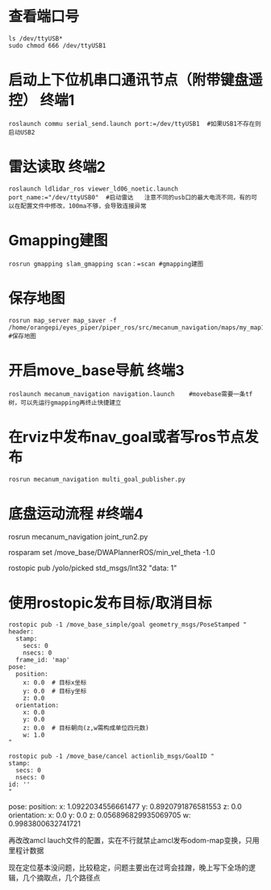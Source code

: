 # 查看端口号
```
ls /dev/ttyUSB*
sudo chmod 666 /dev/ttyUSB1
```
# 启动上下位机串口通讯节点（附带键盘遥控）  终端1
```
roslaunch commu serial_send.launch port:=/dev/ttyUSB1  #如果USB1不存在则启动USB2
```
# 雷达读取 终端2
```
roslaunch ldlidar_ros viewer_ld06_noetic.launch port_name:="/dev/ttyUSB0"  #启动雷达   注意不同的usb口的最大电流不同，有的可以在配置文件中修改，100ma不够，会导致连接异常
```
# Gmapping建图
```
rosrun gmapping slam_gmapping scan：=scan #gmapping建图
```


# 保存地图
```
rosrun map_server map_saver -f /home/orangepi/eyes_piper/piper_ros/src/mecanum_navigation/maps/my_map1  #保存地图
```

# 开启move_base导航 终端3
```
roslaunch mecanum_navigation navigation.launch    #movebase需要一条tf树，可以先运行gmapping再终止快捷建立
```
# 在rviz中发布nav_goal或者写ros节点发布
```
rosrun mecanum_navigation multi_goal_publisher.py
```
# 底盘运动流程 #终端4
rosrun mecanum_navigation joint_run2.py

rosparam set /move_base/DWAPlannerROS/min_vel_theta -1.0

rostopic pub /yolo/picked std_msgs/Int32 "data: 1" 

# 使用rostopic发布目标/取消目标
```
rostopic pub -1 /move_base_simple/goal geometry_msgs/PoseStamped "
header:
  stamp:
    secs: 0
    nsecs: 0
  frame_id: 'map'
pose:
  position:
    x: 0.0  # 目标x坐标
    y: 0.0  # 目标y坐标
    z: 0.0
  orientation:
    x: 0.0
    y: 0.0
    z: 0.0  # 目标朝向(z,w需构成单位四元数)
    w: 1.0
"
```


```
rostopic pub -1 /move_base/cancel actionlib_msgs/GoalID "
stamp:
  secs: 0
  nsecs: 0
id: ''
"
```



  pose: 
    position: 
      x: 1.0922034556661477
      y: 0.8920791876581553
      z: 0.0
    orientation: 
      x: 0.0
      y: 0.0
      z: 0.056896829935069705
      w: 0.9983800632741721


再改改amcl lauch文件的配置，实在不行就禁止amcl发布odom-map变换，只用里程计数据


现在定位基本没问题，比较稳定，问题主要出在过弯会挂蹭，晚上写下全场的逻辑，几个摘取点，几个路径点